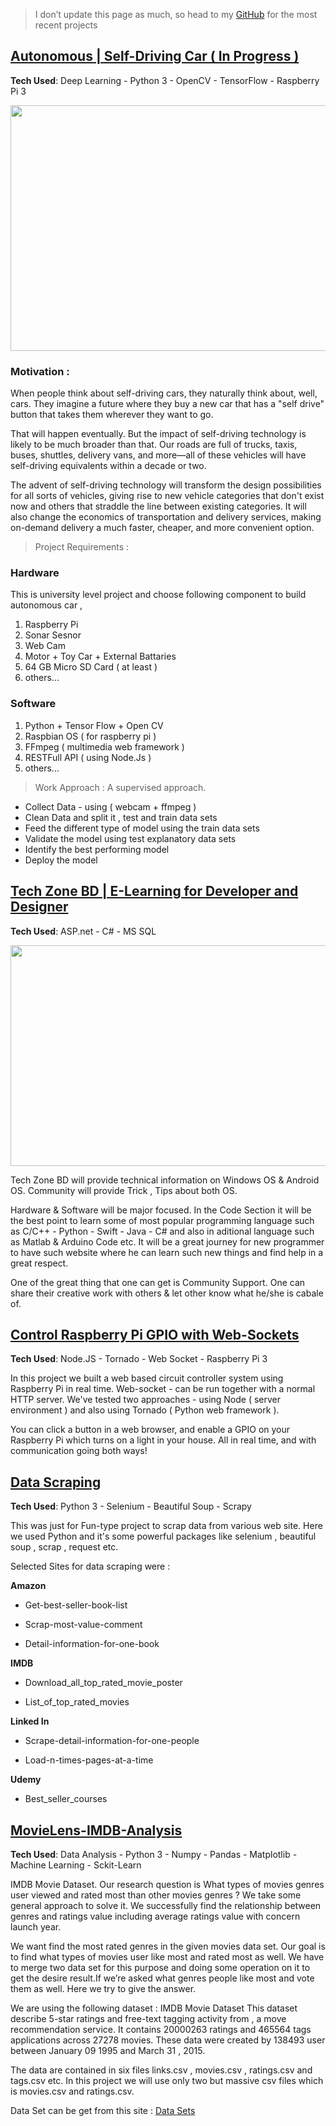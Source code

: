 
> I don’t update this page as much, so head to my [GitHub](https://github.com/iphton) for the most recent projects

## [Autonomous | Self-Driving Car ( In Progress )](https://github.com/iphton/Self-Driving-Car)
**Tech Used**: Deep Learning - Python 3 - OpenCV - TensorFlow - Raspberry Pi 3 


<p align="center">
  <img width="700" height="393" src="https://www.israel21c.org/wp-content/uploads/2017/07/shutterstock_autodrive-1168x657.jpg">
</p>

  
### Motivation :
When people think about self-driving cars, they naturally think about, well, cars. They imagine a future where they buy a new car that has a "self drive" button that takes them wherever they want to go.

That will happen eventually. But the impact of self-driving technology is likely to be much broader than that. Our roads are full of trucks, taxis, buses, shuttles, delivery vans, and more—all of these vehicles will have self-driving equivalents within a decade or two.

The advent of self-driving technology will transform the design possibilities for all sorts of vehicles, giving rise to new vehicle categories that don't exist now and others that straddle the line between existing categories. It will also change the economics of transportation and delivery services, making on-demand delivery a much faster, cheaper, and more convenient option.

> Project Requirements :

### Hardware
This is university level project and choose following component to build autonomous car ,

1. Raspberry Pi
2. Sonar Sesnor
3. Web Cam 
4. Motor + Toy Car + External Battaries
6. 64 GB Micro SD Card ( at least ) 
7. others...

### Software 

1. Python + Tensor Flow + Open CV
2. Raspbian OS ( for raspberry pi )
3. FFmpeg ( multimedia web framework )
4. RESTFull API ( using Node.Js )
5. others...

> Work Approach : A supervised approach.

- Collect Data - using ( webcam + ffmpeg )
- Clean Data and split it , test and train data sets
- Feed the different type of model using the train data sets
- Validate the model using test explanatory data sets
- Identify the best performing model
- Deploy the model



## [Tech Zone BD | E-Learning for Developer and Designer](https://github.com/iphton/Tech-Zone)
**Tech Used**: ASP.net - C# - MS SQL

<p align="center">
  <img width="700" height="353" src="https://user-images.githubusercontent.com/17668390/39472389-d9a0a538-4cfd-11e8-8b99-f6bfe3e3f9c6.jpg">
</p>


Tech Zone BD will provide technical information on Windows OS & Android OS. Community will provide Trick , Tips about both OS.

Hardware & Software will be major focused. In the Code Section it will be the best point to learn some of most popular programming language such as C/C++ - Python - Swift - Java - C# and also in aditional language such as Matlab & Arduino Code etc. It will be a great journey for new programmer to have such website where he can learn such new things and find help in a great respect.

One of the great thing that one can get is Community Support. One can share their creative work with others & let other know what he/she is cabale of.



## [Control Raspberry Pi GPIO with Web-Sockets](https://github.com/iphton/Raspberry-Pi-WebSocket)
**Tech Used**: Node.JS - Tornado - Web Socket - Raspberry Pi 3

In this project we built a web based circuit controller system using Raspberry Pi in real time. Web-socket - can be run together with a normal HTTP server. We've tested two approaches - using Node ( server environment ) and also using Tornado ( Python web framework ).

You can click a button in a web browser, and enable a GPIO on your Raspberry Pi which turns on a light in your house. All in real time, and with communication going both ways!



## [Data Scraping](https://github.com/iphton/Data-Scraping)
**Tech Used**: Python 3 - Selenium - Beautiful Soup - Scrapy

This was just for Fun-type project to scrap data from various web site. Here we used Python and it's some powerful packages like selenium , beautiful soup , scrap , request etc.

Selected Sites for data scraping were : 

**Amazon**

- Get-best-seller-book-list

- Scrap-most-value-comment

- Detail-information-for-one-book

**IMDB**

- Download_all_top_rated_movie_poster

- List_of_top_rated_movies

**Linked In**

- Scrape-detail-information-for-one-people

- Load-n-times-pages-at-a-time

**Udemy**

- Best_seller_courses



## [MovieLens-IMDB-Analysis](https://github.com/iphton/MovieLens-IMDB-Analysis)
**Tech Used**: Data Analysis - Python 3 - Numpy - Pandas - Matplotlib - Machine Learning - Sckit-Learn

IMDB Movie Dataset. Our research question is What types of movies genres user viewed and rated most than other movies genres ? We take some general approach to solve it. We successfully find the relationship between genres and ratings value including average ratings value with concern launch year.

We want find the most rated genres in the given movies data set. Our goal is to find what types of movies user like most and rated most as well. We have to merge two data set for this purpose and doing some operation on it to get the desire result.If we’re asked what genres people like most and vote them as well. Here we try to give the answer.

We are using the following dataset : IMDB Movie Dataset This dataset describe 5-star ratings and free-text tagging activity from , a move recommendation service. It contains 20000263 ratings and 465564 tags applications across 27278 movies. These data were created by 138493 user between January 09 1995 and March 31 , 2015.

The data are contained in six files links.csv , movies.csv , ratings.csv and tags.csv etc. In this project we will use only two but massive csv files which is movies.csv and ratings.csv.

Data Set can be get from this site : [Data Sets](http://grouplens.org/datasets/)
